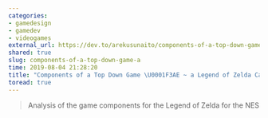 ```yaml
---
categories:
- gamedesign
- gamedev
- videogames
external_url: https://dev.to/arekusunaito/components-of-a-top-down-game-a-legend-of-zelda-case-study-bfn
shared: true
slug: components-of-a-top-down-game-a
time: 2019-08-04 21:28:20
title: "Components of a Top Down Game \U0001F3AE ~ a Legend of Zelda Case Study"
toread: true
---
```


> Analysis of the game components for the Legend of Zelda for the NES